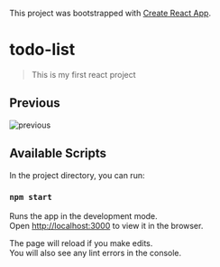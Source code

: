 This project was bootstrapped with [Create React App](https://github.com/facebook/create-react-app).

# todo-list
> This is my first react project

## Previous
![previous](https://i.imgur.com/y3jYuv6.png)

## Available Scripts

In the project directory, you can run:

### `npm start`

Runs the app in the development mode.<br />
Open [http://localhost:3000](http://localhost:3000) to view it in the browser.

The page will reload if you make edits.<br />
You will also see any lint errors in the console.

